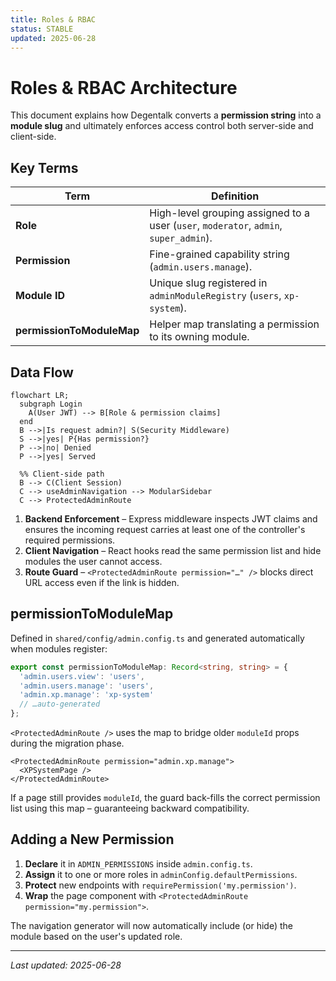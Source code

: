 ```yaml
---
title: Roles & RBAC
status: STABLE
updated: 2025-06-28
---
```


# Roles & RBAC Architecture

This document explains how Degentalk converts a **permission string** into a **module slug** and ultimately enforces access control both server-side and client-side.

## Key Terms

| Term | Definition |
|------|------------|
| **Role** | High-level grouping assigned to a user (`user`, `moderator`, `admin`, `super_admin`). |
| **Permission** | Fine-grained capability string (`admin.users.manage`). |
| **Module ID** | Unique slug registered in `adminModuleRegistry` (`users`, `xp-system`). |
| **permissionToModuleMap** | Helper map translating a permission to its owning module. |

## Data Flow

````mermaid
flowchart LR;
  subgraph Login
    A(User JWT) --> B[Role & permission claims]
  end
  B -->|Is request admin?| S(Security Middleware)
  S -->|yes| P{Has permission?}
  P -->|no| Denied
  P -->|yes| Served

  %% Client-side path
  B --> C(Client Session)
  C --> useAdminNavigation --> ModularSidebar
  C --> ProtectedAdminRoute
````

1. **Backend Enforcement** – Express middleware inspects JWT claims and ensures the incoming request carries at least one of the controller's required permissions.
2. **Client Navigation** – React hooks read the same permission list and hide modules the user cannot access.
3. **Route Guard** – `<ProtectedAdminRoute permission="…" />` blocks direct URL access even if the link is hidden.

## permissionToModuleMap

Defined in `shared/config/admin.config.ts` and generated automatically when modules register:

```ts
export const permissionToModuleMap: Record<string, string> = {
  'admin.users.view': 'users',
  'admin.users.manage': 'users',
  'admin.xp.manage': 'xp-system'
  // …auto-generated
};
```

`<ProtectedAdminRoute />` uses the map to bridge older `moduleId` props during the migration phase.

```tsx
<ProtectedAdminRoute permission="admin.xp.manage">
  <XPSystemPage />
</ProtectedAdminRoute>
```

If a page still provides `moduleId`, the guard back-fills the correct permission list using this map – guaranteeing backward compatibility.

## Adding a New Permission

1. **Declare** it in `ADMIN_PERMISSIONS` inside `admin.config.ts`.
2. **Assign** it to one or more roles in `adminConfig.defaultPermissions`.
3. **Protect** new endpoints with `requirePermission('my.permission')`.
4. **Wrap** the page component with `<ProtectedAdminRoute permission="my.permission">`.

The navigation generator will now automatically include (or hide) the module based on the user's updated role.

---

*Last updated: 2025-06-28* 
